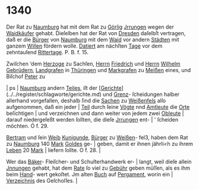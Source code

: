 # 1340

Der Rat zu [Naumburg](../../register/orte/naumburg.md) hat mit dem Rat zu [Görlig](../../register/orte/görlig.md)
[Jrrungen](../../register/worte/jrrungen.md) wegen der [Waidkäufer](../../register/worte/waidkäufer.md) gehabt. Dieſelben hat
der Rat von [Dresden](../../register/orte/dresden.md) daſelbſt vertragen, daß er die
[Bürger](../../register/worte/bürger.md) von [Naumburg](../../register/orte/naumburg.md) mit dem [Waid](../../register/worte/waid.md) vor andern [Städten](../../register/worte/städten.md)
mit ganzem [Willen](../../register/worte/willen.md) fördern wolle. [Datiert](../../register/worte/datiert.md) am nächſten
[Tage](../../register/worte/tage.md) vor dem zehntauſend [Rittertage](../../register/worte/rittertage.md). P. B. f. 15.

Zwiſchen ‘dem [Herzoge](../../register/worte/herzoge.md) zu Sachſen, [Herrn](../../register/worte/herrn.md) [Friedrich](../../register/worte/friedrich.md)
und [Herrn](../../register/worte/herrn.md) [Wilhelm](../../register/worte/wilhelm.md) [Gebrüdern](../../register/worte/gebrüdern.md), [Landgrafen](../../register/worte/landgrafen.md) in [Thüringen](../../register/orte/thüringen.md)
und [Markgrafen](../../register/worte/markgrafen.md) zu [Meißen](../../register/orte/meißen.md) eines, und Biſchof [Peter](../../register/worte/peter.md) zu


|
ps |
[Naumburg](../../register/orte/naumburg.md) andern [Teiles](../../register/worte/teiles.md), iſt der [[Gerichte](../../register/worte/gerichte.md)](../../register/schlagworte/gerichte.md) und [Grenz](../../register/worte/grenz.md)-
ſcheidungen halber allerhand vorgefallen, deshalb ſind die
[Sachen](../../register/worte/sachen.md) zu [Weißenfels](../../register/orte/weißenfels.md) alſo aufgenommen, daß ein jeder |
[Teil](../../register/worte/teil.md) durch ſeine [Vögte](../../register/worte/vögte.md) nnd [Amtleute](../../register/worte/amtleute.md) die [Orte](../../register/worte/orte.md) beſichtigen |
und verzeichnen und dann weiter von jedem zwei [Obleute](../../register/worte/obleute.md) |
darauf niedergeſeßt werden ſollten, die dieſe [Jrrungen](../../register/worte/jrrungen.md) ent- |
' ſcheiden möchten. Ó f. 29.

[Bertram](../../register/worte/bertram.md) und ſein [Weib](../../register/worte/weib.md) [Kunigunde](../../register/worte/kunigunde.md), [Bürger](../../register/worte/bürger.md) zu [Weißen](../../register/worte/weißen.md)-
fel3, haben dem Rat zu [Naumburg](../../register/orte/naumburg.md) 140 [Mark](../../register/worte/mark.md) [Goldes](../../register/orte/goldes.md) ge- |
geben, damit er ihnen jährli<h zu ihrem [Leben](../../register/worte/leben.md) 20 [Mark](../../register/worte/mark.md) |
liefern ſollte. O f. 28. |

Wer das [Bäker](../../register/worte/bäker.md)- Fleiſcher- und Schuſterhandwerk er- |
langt, weil dieſe allein [Jnnungen](../../register/worte/jnnungen.md) gehabt, hat dem [Rate](../../register/worte/rate.md)
ſo viel zu [Gebühr](../../register/orte/gebühr.md) geben müſſen, als es ihm beim [Hand](../../register/worte/hand.md)-
wert gekoſtet. Jm alten [Buch](../../register/worte/buch.md) auf [Pergament](../../register/worte/pergament.md), worin ein |
[Verzeichnis](../../register/worte/verzeichnis.md) des Geſchoſſes. |
